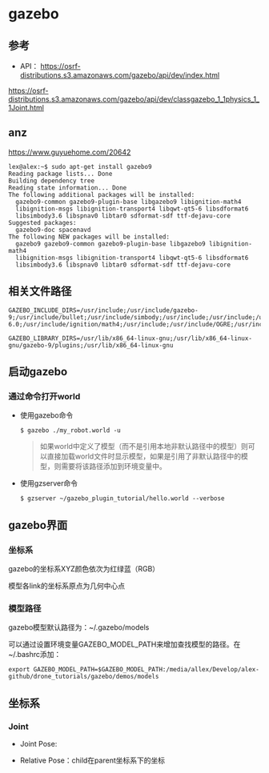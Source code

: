 # gazebo

## 参考

- API： https://osrf-distributions.s3.amazonaws.com/gazebo/api/dev/index.html

https://osrf-distributions.s3.amazonaws.com/gazebo/api/dev/classgazebo_1_1physics_1_1Joint.html


## anz
https://www.guyuehome.com/20642

```shell
lex@alex:~$ sudo apt-get install gazebo9
Reading package lists... Done
Building dependency tree       
Reading state information... Done
The following additional packages will be installed:
  gazebo9-common gazebo9-plugin-base libgazebo9 libignition-math4
  libignition-msgs libignition-transport4 libqwt-qt5-6 libsdformat6
  libsimbody3.6 libspnav0 libtar0 sdformat-sdf ttf-dejavu-core
Suggested packages:
  gazebo9-doc spacenavd
The following NEW packages will be installed:
  gazebo9 gazebo9-common gazebo9-plugin-base libgazebo9 libignition-math4
  libignition-msgs libignition-transport4 libqwt-qt5-6 libsdformat6
  libsimbody3.6 libspnav0 libtar0 sdformat-sdf ttf-dejavu-core
```

## 相关文件路径

```shell
GAZEBO_INCLUDE_DIRS=/usr/include;/usr/include/gazebo-9;/usr/include/bullet;/usr/include/simbody;/usr/include;/usr/include;/usr/include/sdformat-6.0;/usr/include/ignition/math4;/usr/include;/usr/include/OGRE;/usr/include;/usr/include;/usr/include/OGRE/Terrain;/usr/include/OGRE/Paging;/usr/include/ignition/math4;/usr/include/ignition/transport4;/usr/include/ignition/msgs1;/usr/include/ignition/common1;/usr/include/ignition/fuel_tools1 

GAZEBO_LIBRARY_DIRS=/usr/lib/x86_64-linux-gnu;/usr/lib/x86_64-linux-gnu/gazebo-9/plugins;/usr/lib/x86_64-linux-gnu
```

## 启动gazebo

### 通过命令打开world

- 使用gazebo命令

  ```shell
  $ gazebo ./my_robot.world -u
  ```

  > 如果world中定义了模型（而不是引用本地非默认路径中的模型）则可以直接加载world文件时显示模型，如果是引用了非默认路径中的模型，则需要将该路径添加到环境变量中。

- 使用gzserver命令

  ```shell
  $ gzserver ~/gazebo_plugin_tutorial/hello.world --verbose
  ```

## gazebo界面
### 坐标系
gazebo的坐标系XYZ颜色依次为红绿蓝（RGB）

模型各link的坐标系原点为几何中心点

### 模型路径
gazebo模型默认路径为：~/.gazebo/models

可以通过设置环境变量GAZEBO_MODEL_PATH来增加查找模型的路径。在~/.bashrc添加：
```shell
export GAZEBO_MODEL_PATH=$GAZEBO_MODEL_PATH:/media/allex/Develop/alex-github/drone_tutorials/gazebo/demos/models
```



## 坐标系



### Joint

- Joint Pose: 

- Relative Pose：child在parent坐标系下的坐标















